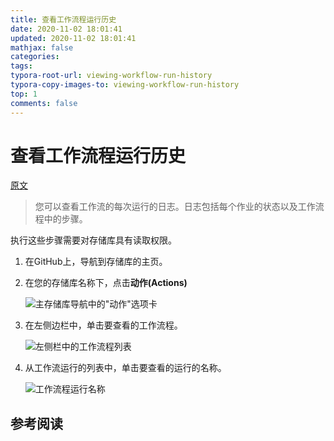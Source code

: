 ```yaml
---
title: 查看工作流程运行历史
date: 2020-11-02 18:01:41
updated: 2020-11-02 18:01:41
mathjax: false
categories: 
tags:
typora-root-url: viewing-workflow-run-history
typora-copy-images-to: viewing-workflow-run-history
top: 1
comments: false
---
```


# 查看工作流程运行历史

[原文](https://docs.github.com/en/free-pro-team@latest/actions/managing-workflow-runs/viewing-workflow-run-history)

> 您可以查看工作流的每次运行的日志。日志包括每个作业的状态以及工作流程中的步骤。 



执行这些步骤需要对存储库具有读取权限。

1. 在GitHub上，导航到存储库的主页。

2. 在您的存储库名称下，点击**动作(Actions)**

   ![主存储库导航中的"动作"选项卡](/actions-tab.png)

3. 在左侧边栏中，单击要查看的工作流程。

   ![左侧栏中的工作流程列表](/workflow-sidebar.png)

4. 从工作流运行的列表中，单击要查看的运行的名称。

   ![工作流程运行名称](/run-name.png)



## 参考阅读


